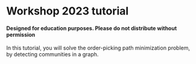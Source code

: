 # Workshop 2023 tutorial
#### Designed for education purposes. Please do not distribute without permission

In this tutorial, you will solve the order-picking path minimization problem, by detecting communities in a graph.


